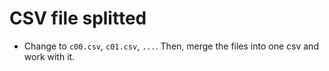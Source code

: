 # CSV file splitted

- Change to `c00.csv`, `c01.csv`, `...`. Then, merge the files into one csv and work with it.
